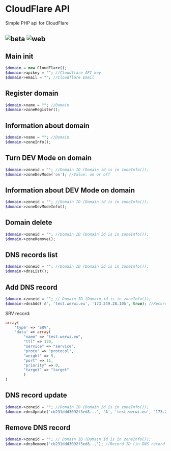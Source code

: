 # CloudFlare API

Simple PHP api for CloudFlare

![beta](https://img.shields.io/badge/status-beta-yellow.svg?style=for-the-badge)
![web](https://img.shields.io/badge/web-werwi.eu-brightgreen.svg?style=for-the-badge) 
--- 
## Main init
```php
$domain = new CloudFlare();
$domain->apikey = ""; //Cloudflare API key
$domain->email = ""; //Cloudflare Email
```

## Register domain
```php
$domain->name = ""; //Domain
$domain->zoneRegister();
```

## Information about domain
```php
$domain->name = ""; //Domain
$domain->zoneInfo();
```

## Turn DEV Mode on domain
```php
$domain->zoneid = ""; //Domain ID (Domain id is in zoneInfo());
$domain->zoneDevMode('on'); //Value: on or off 
```

## Information about DEV Mode on domain
```php
$domain->zoneid = ""; //Domain ID (Domain id is in zoneInfo());
$domain->zoneDevModeInfo();
```

## Domain delete
```php
$domain->zoneid = ""; //Domain ID (Domain id is in zoneInfo());
$domain->zoneRemove();
```

## DNS records list
```php
$domain->zoneid = ""; //Domain ID (Domain id is in zoneInfo());
$domain->dnsList();
```

## Add DNS record
```php
$domain->zoneid = ""; // Domain ID (Domain id is in zoneInfo());
$domain->dnsAdd('A', 'test.werwi.eu', '173.249.28.105', true); //Record type, domain, content, proxied on CloudFlare
```
SRV record:
```php
array(
	'type' => 'SRV',
	'data' => array(
		"name" => "test.werwi.eu",
		"ttl" => 120,
		"service" => "service",
		"proto" => "protocol",
		"weight" => 5,
		"port" => 11,
		"priority" => 0,
		"target" => "target"
		)
)
```


## DNS record update
```php
$domain->zoneid = ""; //Domain ID (Domain id is in zoneInfo());
$domain->dnsUpdate('cb231ddd3092f3ed8...', 'A', 'test.werwi.eu', '173.249.28.105', true); //Record ID (in DNS record list), record type, content, proxied on CloudFlare
```

## Remove DNS record
```php
$domain->zoneid = ""; // Domain ID (Domain id is in zoneInfo());
$domain->dnsRemove('cb231ddd3092f3ed8...'); //Record ID (in DNS record list)
```